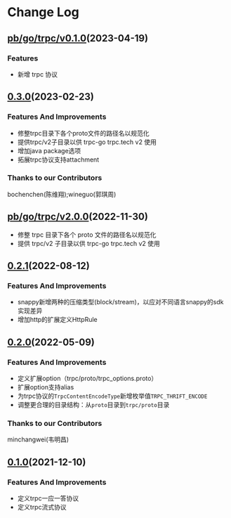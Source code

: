 # Change Log

## [pb/go/trpc/v0.1.0](https://git.woa.com/trpc/trpc-protocol/tree/pb/go/trpc/v0.1.0)(2023-04-19)
### Features
- 新增 trpc 协议

## [0.3.0](https://git.woa.com/trpc/trpc-protocol/tree/v0.3.0)(2023-02-23)
### Features And Improvements
- 修整trpc目录下各个proto文件的路径名以规范化
- 提供trpc/v2子目录以供 trpc-go trpc.tech v2 使用
- 增加java package选项
- 拓展trpc协议支持attachment

### Thanks to our Contributors
bochenchen(陈维翔);wineguo(郭琪周)

## [pb/go/trpc/v2.0.0](https://git.woa.com/trpc/trpc-protocol/tree/pb/go/trpc/v2.0.0-alpha)(2022-11-30)

- 修整 trpc 目录下各个 proto 文件的路径名以规范化
- 提供 trpc/v2 子目录以供 trpc-go trpc.tech v2 使用

## [0.2.1](https://git.woa.com/trpc/trpc-protocol/tree/v0.2.1)(2022-08-12)
### Features And Improvements
- snappy新增两种的压缩类型(block/stream)，以应对不同语言snappy的sdk实现差异
- 增加http的扩展定义HttpRule

## [0.2.0](https://git.woa.com/trpc/trpc-protocol/tree/v0.2.0)(2022-05-09)
### Features And Improvements
- 定义扩展option（trpc/proto/trpc_options.proto）
- 扩展option支持alias
- 为trpc协议的`TrpcContentEncodeType`新增枚举值`TRPC_THRIFT_ENCODE`
- 调整更合理的目录结构：从`proto`目录到`trpc/proto`目录

### Thanks to our Contributors
minchangwei(韦明昌)

## [0.1.0](https://git.woa.com/trpc/trpc-protocol/tree/v0.1.0)(2021-12-10)
### Features And Improvements
- 定义trpc一应一答协议
- 定义trpc流式协议
